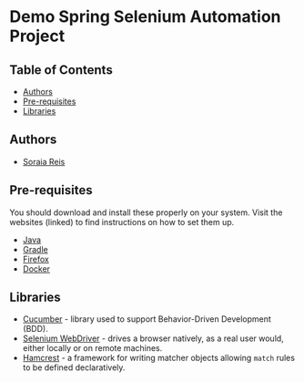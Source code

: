 # Demo Spring Selenium Automation Project

## Table of Contents

- [Authors](#authors)
- [Pre-requisites](#pre-requisites)
- [Libraries](#libraries)

## Authors
* [Soraia Reis](https://github.com/soraiareis)

## Pre-requisites

You should download and install these properly on your system. Visit the websites (linked) to find instructions on how to set them up.

* [Java](https://www.java.com/en/download/)
* [Gradle](https://gradle.org/)
* [Firefox](https://www.mozilla.org/)
* [Docker](https://www.docker.com/)

## Libraries

* [Cucumber](https://cucumber.io/) - library used to support Behavior-Driven Development (BDD).
* [Selenium WebDriver](https://www.selenium.dev/documentation/en/webdriver/) - drives a browser natively, as a real user would, either locally or on remote machines.
* [Hamcrest](http://hamcrest.org/JavaHamcrest/tutorial) - a framework for writing matcher objects allowing `match` rules to be defined declaratively.
